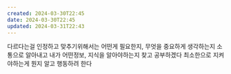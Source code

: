 ```yaml
---
created: 2024-03-30T22:45
date: 2024-03-30T22:45
updated: 2024-03-31T22:43
---
```

다르다는걸 인정하고 맞추기위해서는 어떤게 필요한지, 무엇을 중요하게 생각하는지 소통으로 알아내고 내가 어떤정보, 지식을 알아야하는지 찾고 공부하겠다
최소한으로 지켜야하는게 뭔지 알고 행동하려 한다